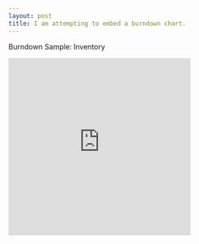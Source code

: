 ```yaml
---
layout: post
title: I am attempting to embed a burndown chart.
---
```

<h> Burndown Sample: Inventory </h>
<iframe width='360' height='350' src='https://burndownfortrello.com/embed/7chy3qwqpf' frameborder='0'> </iframe>
